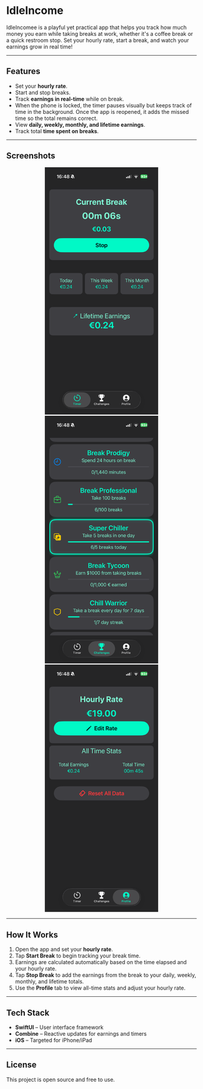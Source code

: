 # IdleIncome

IdleIncomee is a playful yet practical app that helps you track how much money you earn while taking breaks at work, whether it's a coffee break or a quick restroom stop. Set your hourly rate, start a break, and watch your earnings grow in real time!

---

## Features

- Set your **hourly rate**.  
- Start and stop breaks.  
- Track **earnings in real-time** while on break.
- When the phone is locked, the timer pauses visually but keeps track of time in the background. Once the app is reopened, it adds the missed time so the total remains correct.
- View **daily, weekly, monthly, and lifetime earnings**.  
- Track total **time spent on breaks**.  

---

## Screenshots

<p align="center">
  <img src="screenshots/home.png" alt="Home View Screenshot" width="300"/>
  <img src="screenshots/achievements.png" alt="Achievements Screenshot" width="300"/>
  <img src="screenshots/profile.png" alt="Profile Screenshot" width="300"/>
</p>

---

## How It Works

1. Open the app and set your **hourly rate**.  
2. Tap **Start Break** to begin tracking your break time.  
3. Earnings are calculated automatically based on the time elapsed and your hourly rate.  
4. Tap **Stop Break** to add the earnings from the break to your daily, weekly, monthly, and lifetime totals.  
5. Use the **Profile** tab to view all-time stats and adjust your hourly rate.  

---

## Tech Stack

- **SwiftUI** – User interface framework  
- **Combine** – Reactive updates for earnings and timers  
- **iOS** – Targeted for iPhone/iPad  

---

## License

This project is open source and free to use.  
